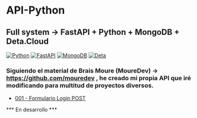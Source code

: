 # API-Python

## Full system -> FastAPI + Python + MongoDB + Deta.Cloud

[![Python](https://img.shields.io/badge/Python-3.11+-yellow?style=?style=plastic&&logo=python&logoColor=white&labelColor=101010)](https://python.org)
[![FastAPI](https://img.shields.io/badge/FastAPI-0.94.0+-00a393?style=plastic&logo=fastapi&logoColor=white&labelColor=101010)](https://fastapi.tiangolo.com/)
[![MongoDB](https://img.shields.io/badge/MongoDB-6.0+-00684A?style=plastic&logo=mongodb&logoColor=white&labelColor=101010)](https://www.mongodb.com/)
[![Deta](https://img.shields.io/badge/Deta.Space-cloud+-ff0860?style=plastic&logo=deta&logoColor=white&labelColor=101010)](https://deta.space/)

### Siguiendo el material de Brais Moure (MoureDev) -> https://github.com/mouredev , he creado mi propia API que iré modificando para multitud de proyectos diversos. 

* [001 - Formulario Login POST](https://github.com/informaticaeloy/API-Python/tree/main/001%20-%20Formulario%20Login%20POST)

*** En desarrollo ***
